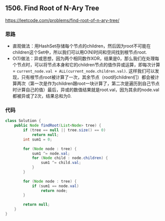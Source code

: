 ## 1506. Find Root of N-Ary Tree

https://leetcode.com/problems/find-root-of-n-ary-tree/

### 思路

- 直观做法：用HashSet存储每个节点的children，然后因为root不可能在children这个Set中，所以我们可以用O(N)时间和空间找到根节点root.
- O(1)做法：异或思想，因为两个相同数作XOR，结果是0，那么我们在处理每个节点时，可以将节点本身和它的children节点的值作异或运算，即每次计算 = `current_node.val + ALL(current_node.children.val)`. 这样我们可以发现，只有根节点root被计算了一次，其余节点（root的children们）都会被计算两次（第一次是作为children跟root一块计算了，第二次是遍历到自己节点时计算自己的值）最后，异或的数值结果就是root.val，因为其余的node.val都被异或了2次，结果总和为0.

### 代码

```java
class Solution {
    public Node findRoot(List<Node> tree) {
        if (tree == null || tree.size() == 0)
            return null;
        int sum1 = 0;
        
        for (Node node : tree) {
            sum1 ^= node.val;
            for (Node child : node.children) {
                sum1 ^= child.val;
            }
        }
     
        for (Node node : tree) {
            if (sum1 == node.val)
                return node;
        }
        
        return null;  
    }
}
```

